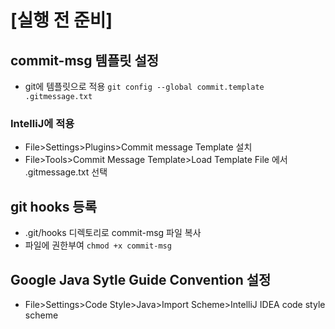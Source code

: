 # [실행 전 준비]

## commit-msg 템플릿 설정
- git에 템플릿으로 적용 `git config --global commit.template .gitmessage.txt`

### IntelliJ에 적용
- File>Settings>Plugins>Commit message Template 설치
- File>Tools>Commit Message Template>Load Template File 에서 .gitmessage.txt 선택

## git hooks 등록
- .git/hooks 디렉토리로 commit-msg 파일 복사
- 파일에 권한부여 `chmod +x commit-msg`

## Google Java Sytle Guide Convention 설정  
- File>Settings>Code Style>Java>Import Scheme>IntelliJ IDEA code style scheme
